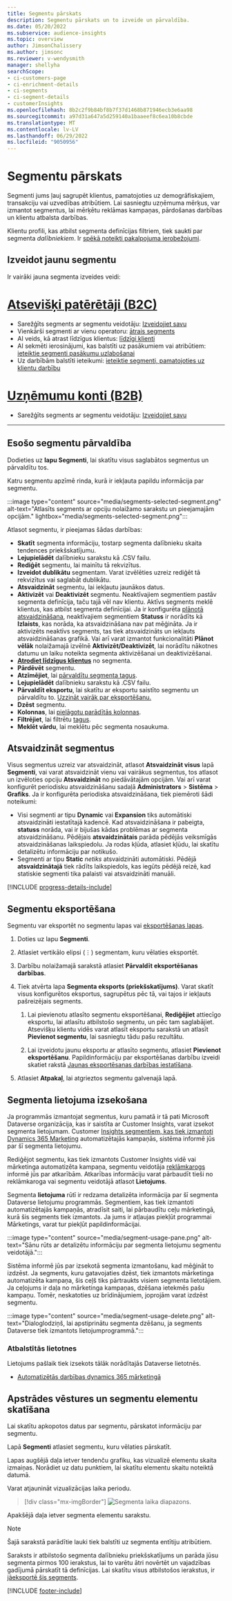 ```yaml
---
title: Segmentu pārskats
description: Segmentu pārskats un to izveide un pārvaldība.
ms.date: 05/20/2022
ms.subservice: audience-insights
ms.topic: overview
author: JimsonChalissery
ms.author: jimsonc
ms.reviewer: v-wendysmith
manager: shellyha
searchScope:
- ci-customers-page
- ci-enrichment-details
- ci-segments
- ci-segment-details
- customerInsights
ms.openlocfilehash: 8b2c2f9b84bf8b7f37d1468b871946ecb3e6aa98
ms.sourcegitcommit: a97d31a647a5d259140a1baaeef8c6ea10b8cbde
ms.translationtype: MT
ms.contentlocale: lv-LV
ms.lasthandoff: 06/29/2022
ms.locfileid: "9050956"
---
```

# <a name="segments-overview"></a>Segmentu pārskats

Segmenti jums ļauj sagrupēt klientus, pamatojoties uz demogrāfiskajiem, transakciju vai uzvedības atribūtiem. Lai sasniegtu uzņēmuma mērķus, var izmantot segmentus, lai mērķētu reklāmas kampaņas, pārdošanas darbības un klientu atbalsta darbības.

Klientu profili, kas atbilst segmenta definīcijas filtriem, tiek saukti par segmenta *dalībniekiem*. Ir [spēkā noteikti pakalpojuma ierobežojumi](/dynamics365/customer-insights/service-limits).

## <a name="create-a-new-segment"></a>Izveidot jaunu segmentu

Ir vairāki jauna segmenta izveides veidi: 

# <a name="individual-consumers-b-to-c"></a>[Atsevišķi patērētāji (B2C)](#tab/b2c)

- Sarežģīts segments ar segmentu veidotāju: [Izveidojiet savu](segment-builder.md#create-a-new-segment) 
- Vienkārši segmenti ar vienu operatoru: [ātrais segments](segment-builder.md#quick-segments) 
- AI veids, kā atrast līdzīgus klientus: [līdzīgi klienti](find-similar-customer-segments.md) 
- AI sekmēti ierosinājumi, kas balstīti uz pasākumiem vai atribūtiem: [ieteiktie segmenti pasākumu uzlabošanai](suggested-segments.md) 
- Uz darbībām balstīti ieteikumi: [ieteiktie segmenti, pamatojoties uz klientu darbību](suggested-segments-activity.md) 

# <a name="business-accounts-b-to-b"></a>[Uzņēmumu konti (B2B)](#tab/b2b)

- Sarežģīts segments ar segmentu veidotāju: [Izveidojiet savu](segment-builder.md#create-a-new-segment)

---

## <a name="manage-existing-segments"></a>Esošo segmentu pārvaldība

Dodieties uz **lapu Segmenti**, lai skatītu visus saglabātos segmentus un pārvaldītu tos.

Katru segmentu apzīmē rinda, kurā ir iekļauta papildu informācija par segmentu.

:::image type="content" source="media/segments-selected-segment.png" alt-text="Atlasīts segments ar opciju nolaižamo sarakstu un pieejamajām opcijām." lightbox="media/segments-selected-segment.png":::

Atlasot segmentu, ir pieejamas šādas darbības:

- **Skatīt** segmenta informāciju, tostarp segmenta dalībnieku skaita tendences priekšskatījumu.
- **Lejupielādēt** dalībnieku sarakstu kā .CSV failu.
- **Rediģēt** segmentu, lai mainītu tā rekvizītus.
- **Izveidot dublikātu** segmentam. Varat izvēlēties uzreiz rediģēt tā rekvizītus vai saglabāt dublikātu.
- **Atsvaidzināt** segmentu, lai iekļautu jaunākos datus.
- **Aktivizēt** vai **Deaktivizēt** segmentu. Neaktīvajiem segmentiem pastāv segmenta definīcija, taču tajā vēl nav klientu. Aktīvs segments meklē klientus, kas atbilst segmenta definīcijai. Ja ir konfigurēta [plānotā atsvaidzināšana](system.md#schedule-tab), neaktīvajiem segmentiem **Statuss** ir norādīts kā **Izlaists**, kas norāda, ka atsvaidzināšana nav pat mēģināta. Ja ir aktivizēts neaktīvs segments, tas tiek atsvaidzināts un iekļauts atsvaidzināšanas grafikā.
  Vai arī varat izmantot funkcionalitāti **Plānot vēlāk** nolaižamajā izvēlnē **Aktivizēt/Deaktivizēt**, lai norādītu nākotnes datumu un laiku noteikta segmenta aktivizēšanai un deaktivizēšanai.
- **[Atrodiet līdzīgus klientus](find-similar-customer-segments.md)** no segmenta.
- **Pārdēvēt** segmentu.
- **Atzīmējiet**, lai [pārvaldītu segmenta tagus](work-with-tags-columns.md#manage-tags).
- **Lejupielādēt** dalībnieku sarakstu kā .CSV failu.
- **Pārvaldīt eksportu**, lai skatītu ar eksportu saistīto segmentu un pārvaldītu to. [Uzzināt vairāk par eksportēšanu.](export-destinations.md)
- **Dzēst** segmentu.
- **Kolonnas**, lai [pielāgotu parādītās kolonnas](work-with-tags-columns.md#customize-columns).
- **Filtrējiet**, lai filtrētu [tagus](work-with-tags-columns.md#filter-on-tags).
- **Meklēt vārdu**, lai meklētu pēc segmenta nosaukuma.

## <a name="refresh-segments"></a>Atsvaidzināt segmentus

Visus segmentus uzreiz var atsvaidzināt, atlasot **Atsvaidzināt visus** lapā **Segmenti**, vai varat atsvaidzināt vienu vai vairākus segmentus, tos atlasot un izvēloties opciju **Atsvaidzināt** no piedāvātajām opcijām. Vai arī varat konfigurēt periodisku atsvaidzināšanu sadaļā **Administrators** > **Sistēma** > **Grafiks**. Ja ir konfigurēta periodiska atsvaidzināšana, tiek piemēroti šādi noteikumi:

- Visi segmenti ar tipu **Dynamic** vai **Expansion** tiks automātiski atsvaidzināti iestatītajā kadencē. Kad atsvaidzināšana ir pabeigta, **statuss** norāda, vai ir bijušas kādas problēmas ar segmenta atsvaidzināšanu. Pēdējais **atsvaidzinātais** parāda pēdējās veiksmīgās atsvaidzināšanas laikspiedolu. Ja rodas kļūda, atlasiet kļūdu, lai skatītu detalizētu informāciju par notikušo.
- Segmenti ar tipu **Static** *netiks* atsvaidzināti automātiski. Pēdējā **atsvaidzinātajā** tiek rādīts laikspiedols, kas iegūts pēdējā reizē, kad statiskie segmenti tika palaisti vai atsvaidzināti manuāli.

[!INCLUDE [progress-details-include](includes/progress-details-pane.md)]

## <a name="export-segments"></a>Segmentu eksportēšana

Segmentu var eksportēt no segmentu lapas vai [eksportēšanas lapas](export-destinations.md). 

1. Doties uz lapu **Segmenti**.

1. Atlasiet vertikālo elipsi (&vellip;) segmentam, kuru vēlaties eksportēt.

1. Darbību nolaižamajā sarakstā atlasiet **Pārvaldīt eksportēšanas darbības**.

1. Tiek atvērta lapa **Segmenta eksports (priekšskatījums)**. Varat skatīt visus konfigurētos eksportus, sagrupētus pēc tā, vai tajos ir iekļauts pašreizējais segments.

   1. Lai pievienotu atlasīto segmentu eksportēšanai, **Rediģējiet** attiecīgo eksportu, lai atlasītu atbilstošo segmentu, un pēc tam saglabājiet. Atsevišķu klientu vidēs varat atlasīt eksportu sarakstā un atlasīt **Pievienot segmentu**, lai sasniegtu tādu pašu rezultātu.

   1. Lai izveidotu jaunu eksportu ar atlasīto segmentu, atlasiet **Pievienot eksportēšanu**. Papildinformāciju par eksportēšanas darbību izveidi skatiet rakstā [Jaunas eksportēsanas darbības iestatīšana](export-destinations.md#set-up-a-new-export).

1. Atlasiet **Atpakaļ**, lai atgrieztos segmentu galvenajā lapā.

## <a name="track-usage-of-a-segment"></a>Segmenta lietojuma izsekošana

Ja programmās izmantojat segmentus, kuru pamatā ir tā pati Microsoft Dataverse organizācija, kas ir saistīta ar Customer Insights, varat izsekot segmenta lietojumam. Customer [Insights segmentiem, kas tiek izmantoti Dynamics 365 Marketing](/dynamics365/marketing/real-time-marketing-ci-profile) automatizētajās kampaņās, sistēma informē jūs par šī segmenta lietojumu.

Rediģējot segmentu, kas tiek izmantots Customer Insights vidē vai mārketinga automatizēta kampaņa, segmentu veidotāja [reklāmkarogs](segment-builder.md) informē jūs par atkarībām. Atkarības informāciju varat pārbaudīt tieši no reklāmkaroga vai segmentu veidotājā atlasot **Lietojums**.

Segmenta **lietojuma** rūtī ir redzama detalizēta informācija par šī segmenta Dataverse lietojumu programmās. Segmentiem, kas tiek izmantoti automatizētajās kampaņās, atradīsit saiti, lai pārbaudītu ceļu mārketingā, kurā šis segments tiek izmantots. Ja jums ir atļaujas piekļūt programmai Mārketings, varat tur piekļūt papildinformācijai.

:::image type="content" source="media/segment-usage-pane.png" alt-text="Sānu rūts ar detalizētu informāciju par segmenta lietojumu segmentu veidotājā.":::

Sistēma informē jūs par izsekotā segmenta izmantošanu, kad mēģināt to izdzēst. Ja segments, kuru gatavojaties dzēst, tiek izmantots mārketinga automatizēta kampaņa, šis ceļš tiks pārtraukts visiem segmenta lietotājiem. Ja ceļojums ir daļa no mārketinga kampaņas, dzēšana ietekmēs pašu kampaņu. Tomēr, neskatoties uz brīdinājumiem, joprojām varat izdzēst segmentu.

:::image type="content" source="media/segment-usage-delete.png" alt-text="Dialoglodziņš, lai apstiprinātu segmenta dzēšanu, ja segments Dataverse tiek izmantots lietojumprogrammā.":::

### <a name="supported-apps"></a>Atbalstītās lietotnes

Lietojums pašlaik tiek izsekots tālāk norādītajās Dataverse lietotnēs.

- [Automatizētās darbības dynamics 365 mārketingā](/dynamics365/marketing/real-time-marketing-ci-profile)

## <a name="view-processing-history-and-segment-members"></a>Apstrādes vēstures un segmentu elementu skatīšana

Lai skatītu apkopotos datus par segmentu, pārskatot informāciju par segmentu.

Lapā **Segmenti** atlasiet segmentu, kuru vēlaties pārskatīt.

Lapas augšējā daļa ietver tendenču grafiku, kas vizualizē elementu skaita izmaiņas. Norādiet uz datu punktiem, lai skatītu elementu skaitu noteiktā datumā.

Varat atjaunināt vizualizācijas laika periodu.

> [!div class="mx-imgBorder"]
> ![Segmenta laika diapazons.](media/segment-time-range.png "Segmenta laika diapazons")

Apakšējā daļa ietver segmenta elementu sarakstu.

> [!NOTE]
> Šajā sarakstā parādītie lauki tiek balstīti uz segmenta entītiju atribūtiem.
>
>Saraksts ir atbilstošo segmenta dalībnieku priekšskatījums un parāda jūsu segmenta pirmos 100 ierakstus, lai to varētu ātri novērtēt un vajadzības gadījumā pārskatīt tā definīcijas. Lai skatītu visus atbilstošos ierakstus, ir [jāeksportē šis segments](export-destinations.md).

[!INCLUDE [footer-include](includes/footer-banner.md)]
